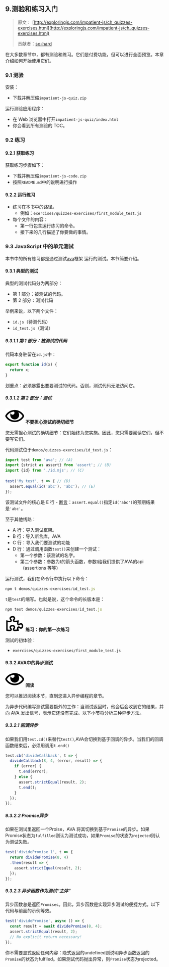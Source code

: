 ## 9.测验和练习入门

> 原文： [http://exploringjs.com/impatient-js/ch_quizzes-exercises.html](http://exploringjs.com/impatient-js/ch_quizzes-exercises.html)
> 
> 贡献者：[so-hard](https://github.com/so-hard)

在大多数章节中，都有测验和练习。它们是付费功能，但可以进行全面预览。本章介绍如何开始使用它们。

### 9.1 测验

安装：

*   下载并解压缩`impatient-js-quiz.zip`

运行测验应用程序：

*   在 Web 浏览器中打开`impatient-js-quiz/index.html`
*   你会看到所有测验的 TOC。

### 9.2 练习

#### 9.2.1 获取练习

获取练习步骤如下：

*   下载并解压缩`impatient-js-code.zip`
*   按照`README.md`中的说明进行操作

#### 9.2.2 运行练习

*   练习在本书中的路径。
    *   例如：`exercises/quizzes-exercises/first_module_test.js`
*   每个文件的内容：
    *   第一行包含运行练习的命令。
    *   接下来的几行描述了你要做的事情。

### 9.3 JavaScript 中的单元测试

本书中的所有练习都是通过测试[ava](https://github.com/avajs/ava)框架  运行的测试。本节简要介绍。

#### 9.3.1 典型的测试

典型的测试代码分为两部分：

*   第 1 部分：被测试的代码。
*   第 2 部分：测试代码

举例来说，以下两个文件：

*   `id.js`（待测代码）
*   `id_test.js`（测试）

##### 9.3.1.1 第 1 部分：被测试的代码

代码本身驻留在`id.js`中：

```js
export function id(x) {
  return x;
}
```

划重点：必须暴露出要要测试的代码。否则，测试代码无法访问它。

##### 9.3.1.2 第 2 部分：测试

![](img/214efb09e8a6ea25668102c7098d3668.svg) **不要担心测试的确切细节**

您无需担心测试的确切细节：它们始终为您实施。因此，您只需要阅读它们，但不要写它们。

代码测试位于`demos/quizzes-exercises/id_test.js`：

```js
import test from 'ava'; // (A)
import {strict as assert} from 'assert'; // (B)
import {id} from './id.mjs'; // (C)

test('My test', t => { // (D)
  assert.equal(id('abc'), 'abc'); // (E)
});
```

该测试文件的核心是 E 行 - [断言](ch_assertion-api.html)：`assert.equal()`指定`id('abc')`的预期结果是`'abc'`。

至于其他线路：

*   A 行：导入测试框架。
*   B 行：导入断言库，AVA
*   C 行：导入我们要测试的功能
*   D 行：通过调用函数`test()`来创建一个测试：
    *   第一个参数：该测试的名字。
    *   第二个参数：参数为t的箭头函数，参数t给我们提供了AVA的api（assertions 等等）

运行测试，我们在命令行中执行以下命令：

```js
npm t demos/quizzes-exercises/id_test.js
```

`t`是`test`的缩写。也就是说，这个命令的长版本是：

```js
npm test demos/quizzes-exercises/id_test.js
```

![](img/326f85074b5e7828bef014ad113651df.svg) **练习：你的第一次练习**

测试的初体验：
* `exercises/quizzes-exercises/first_module_test.js`

#### 9.3.2 AVA中的异步测试

![](img/214efb09e8a6ea25668102c7098d3668.svg) **阅读**

您可以推迟阅读本节，直到您进入异步编程的章节。

为异步代码编写测试需要额外的工作：当测试返回时，他会后会收到它的结果，并向 AVA 发出信号，表示它还没有完成。以下小节将分析三种异步方法。

##### 9.3.2.1 回调异步

如果我们用`test.cd()`来替代`test()`,AVA会切换到基于回调的异步。当我们的回调函数结束后，必须用调用`t.end()`

```js
test.cb('divideCallback', t => {
  divideCallback(8, 4, (error, result) => {
    if (error) {
      t.end(error);
    } else {
      assert.strictEqual(result, 2);
      t.end();
    }
  });
});
```

##### 9.3.2.2 Promise异步

如果在测试里返回一个Proise，AVA 将其切换到基于`Promise`的异步。如果Promise状态为`fulfilled`则认为测试成功，如果`Promise`的状态为`rejected`则认为测试失败。

```js
test('dividePromise 1', t => {
  return dividePromise(8, 4)
  .then(result => {
    assert.strictEqual(result, 2);
  });
});
```

##### 9.3.2.3 异步函数作为测试“主体”

异步函数总是返回`Promises`。因此，异步函数是实现异步测试的便捷方式。以下代码与前面的示例等效。

```js
test('dividePromise', async () => {
  const result = await dividePromise(8, 4);
  assert.strictEqual(result, 2);
  // No explicit return necessary!
});
```

你不需要显式返回任何内容：隐式返回的undefined则说明异步函数返回的`Promise`的状态为fulfiled。如果测试代码抛出异常，则`Promise`状态为rejected。
